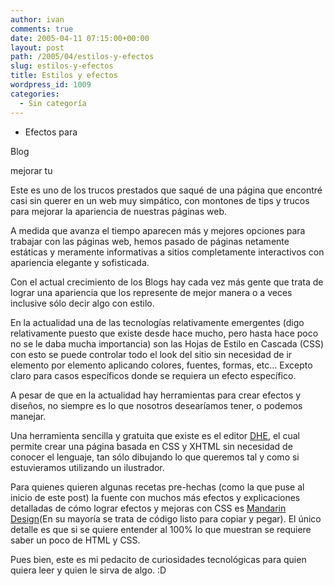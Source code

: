 ```yaml
---
author: ivan
comments: true
date: 2005-04-11 07:15:00+00:00
layout: post
path: /2005/04/estilos-y-efectos
slug: estilos-y-efectos
title: Estilos y efectos
wordpress_id: 1009
categories:
  - Sin categoría
---
```


- Efectos
  para

Blog

mejorar tu

Este es uno de los trucos prestados que saqué de una página que encontré casi sin querer en un web muy simpático, con montones de tips y trucos para mejorar la apariencia de nuestras páginas web.

A medida que avanza el tiempo aparecen más y mejores opciones para trabajar con las páginas web, hemos pasado de páginas netamente estáticas y meramente informativas a sitios completamente interactivos con apariencia elegante y sofisticada.

Con el actual crecimiento de los Blogs hay cada vez más gente que trata de lograr una apariencia que los represente de mejor manera o a veces inclusive sólo decir algo con estilo.

En la actualidad una de las tecnologías relativamente emergentes (digo relativamente puesto que existe desde hace mucho, pero hasta hace poco no se le daba mucha importancia) son las Hojas de Estilo en Cascada (CSS) con esto se puede controlar todo el look del sitio sin necesidad de ir elemento por elemento aplicando colores, fuentes, formas, etc... Excepto claro para casos específicos donde se requiera un efecto específico.

A pesar de que en la actualidad hay herramientas para crear efectos y diseños, no siempre es lo que nosotros desearíamos tener, o podemos manejar.

Una herramienta sencilla y gratuita que existe es el editor [DHE](http://www.hexagora.com/en_dw_dhe.asp), el cual permite crear una página basada en CSS y XHTML sin necesidad de conocer el lenguaje, tan sólo dibujando lo que queremos tal y como si estuvieramos utilizando un ilustrador.

Para quienes quieren algunas recetas pre-hechas (como la que puse al inicio de este post) la fuente con muchos más efectos y explicaciones detalladas de cómo lograr efectos y mejoras con CSS es [Mandarin Design](http://www.mandarindesign.com/style.html)(En su mayoría se trata de código listo para copiar y pegar). El único detalle es que si se quiere entender al 100% lo que muestran se requiere saber un poco de HTML y CSS.

Pues bien, este es mi pedacito de curiosidades tecnológicas para quien quiera leer y quien le sirva de algo. :D

